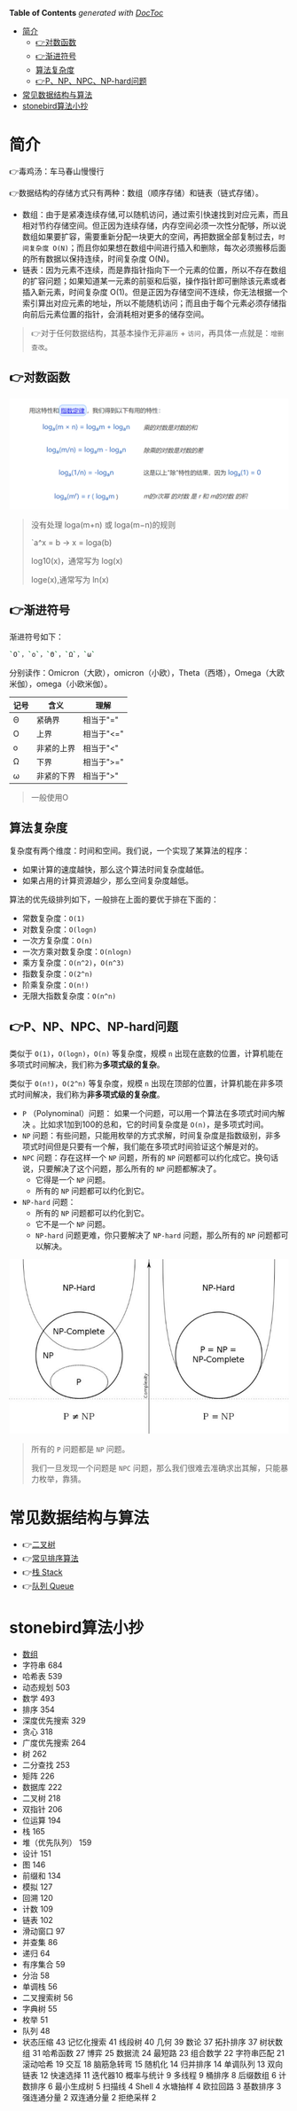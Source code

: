 <!-- START doctoc generated TOC please keep comment here to allow auto update -->
<!-- DON'T EDIT THIS SECTION, INSTEAD RE-RUN doctoc TO UPDATE -->
**Table of Contents**  *generated with [DocToc](https://github.com/thlorenz/doctoc)*

- [简介](#%E7%AE%80%E4%BB%8B)
  - [:point_right:对数函数](#point_right%E5%AF%B9%E6%95%B0%E5%87%BD%E6%95%B0)
  - [:point_right:渐进符号](#point_right%E6%B8%90%E8%BF%9B%E7%AC%A6%E5%8F%B7)
  - [算法复杂度](#%E7%AE%97%E6%B3%95%E5%A4%8D%E6%9D%82%E5%BA%A6)
  - [:point_right:P、NP、NPC、NP-hard问题](#point_rightpnpnpcnp-hard%E9%97%AE%E9%A2%98)
- [常见数据结构与算法](#%E5%B8%B8%E8%A7%81%E6%95%B0%E6%8D%AE%E7%BB%93%E6%9E%84%E4%B8%8E%E7%AE%97%E6%B3%95)
- [stonebird算法小抄](#stonebird%E7%AE%97%E6%B3%95%E5%B0%8F%E6%8A%84)

<!-- END doctoc generated TOC please keep comment here to allow auto update -->



# 简介

:point_right:毒鸡汤：车马春山慢慢行

:point_right:数据结构的存储方式只有两种：数组（顺序存储）和链表（链式存储）。

- 数组：由于是紧凑连续存储,可以随机访问，通过索引快速找到对应元素，而且相对节约存储空间。但正因为连续存储，内存空间必须一次性分配够，所以说数组如果要扩容，需要重新分配一块更大的空间，再把数据全部复制过去，`时间复杂度 O(N)`；而且你如果想在数组中间进行插入和删除，每次必须搬移后面的所有数据以保持连续，时间复杂度 O(N)。
- 链表：因为元素不连续，而是靠指针指向下一个元素的位置，所以不存在数组的扩容问题；如果知道某一元素的前驱和后驱，操作指针即可删除该元素或者插入新元素，时间复杂度 O(1)。但是正因为存储空间不连续，你无法根据一个索引算出对应元素的地址，所以不能随机访问；而且由于每个元素必须存储指向前后元素位置的指针，会消耗相对更多的储存空间。

> :point_right:对于任何数据结构，其基本操作无非`遍历` + `访问`，再具体一点就是：`增删查改`。

## :point_right:对数函数

![](./images/log-1.png)

> 没有处理 loga(m+n) 或 loga(m−n)的规则
>
> `a^x = b  ->  x = loga(b) 
>
> log10(x)，通常写为 log(x)
>
>  loge(x),通常写为 ln(x)

## :point_right:渐进符号

渐进符号如下：

```bash
`O`，`ο`，`Θ`，`Ω`，`ω`
```

分别读作：Omicron（大欧），omicron（小欧），Theta（西塔），Omega（大欧米伽），omega（小欧米伽）。

| 记号 | 含义       | 理解       |
| ---- | ---------- | ---------- |
| Θ    | 紧确界     | 相当于"="  |
| O    | 上界       | 相当于"<=" |
| ο    | 非紧的上界 | 相当于"<"  |
| Ω    | 下界       | 相当于">=" |
| ω    | 非紧的下界 | 相当于">"  |

> 一般使用O

## 算法复杂度

复杂度有两个维度：时间和空间。我们说，一个实现了某算法的程序：

- 如果计算的速度越快，那么这个算法时间复杂度越低。
- 如果占用的计算资源越少，那么空间复杂度越低。

算法的优先级排列如下，一般排在上面的要优于排在下面的：

- 常数复杂度：`O(1)`
- 对数复杂度：`O(logn)`
- 一次方复杂度：`O(n)`
- 一次方乘对数复杂度：`O(nlogn)`
- 乘方复杂度：`O(n^2)`，`O(n^3)`
- 指数复杂度：`O(2^n)`
- 阶乘复杂度：`O(n!)`
- 无限大指数复杂度：`O(n^n)`

## :point_right:P、NP、NPC、NP-hard问题

类似于 `O(1)`，`O(logn)`，`O(n)` 等复杂度，规模 `n` 出现在底数的位置，计算机能在多项式时间解决，我们称为**多项式级的复杂**。

类似于 `O(n!)`，`O(2^n)` 等复杂度，规模 `n` 出现在顶部的位置，计算机能在非多项式时间解决，我们称为**非多项式级的复杂度**。

- `P` （Polynominal）问题： 如果一个问题，可以用一个算法在多项式时间内解决 。比如求1加到100的总和，它的时间复杂度是 `O(n)`，是多项式时间。
- `NP` 问题：有些问题，只能用枚举的方式求解，时间复杂度是指数级别，非多项式时间但是只要有一个解，我们能在多项式时间验证这个解是对的。
- `NPC` 问题：存在这样一个 `NP` 问题，所有的 `NP` 问题都可以约化成它。换句话说，只要解决了这个问题，那么所有的 `NP` 问题都解决了。
  - 它得是一个 `NP` 问题。
  - 所有的 `NP` 问题都可以约化到它。
- `NP-hard` 问题：
  - 所有的 `NP` 问题都可以约化到它。
  - 它不是一个 `NP` 问题。
  - `NP-hard` 问题更难，你只要解决了 `NP-hard` 问题，那么所有的 `NP` 问题都可以解决。



![](./images/np.jpg)

> 所有的 `P` 问题都是 `NP` 问题。
>
> 我们一旦发现一个问题是 `NPC` 问题，那么我们很难去准确求出其解，只能暴力枚举，靠猜。

# 常见数据结构与算法

- :point_right:[二叉树](./classical/二叉树.md)
- :point_right:[常见排序算法](./classical/常见排序算法.md)
- :point_right:[栈 Stack](./classical/栈.md)
- :point_right:[队列 Queue](./classical/队列.md)

# stonebird算法小抄

- [数组](./数组.md)
- 字符串 684
- 哈希表  539
- 动态规划  503
- 数学  493
- 排序  354
- 深度优先搜索  329
- 贪心  318
- 广度优先搜索  264
- 树 262
- 二分查找 253
- 矩阵 226
- 数据库 222
- 二叉树 218
- 双指针 206
- 位运算 194
- 栈 165
- 堆（优先队列） 159
- 设计 151
- 图 146
- 前缀和 134
- 模拟 127
- 回溯 120
- 计数 109
- 链表 102
- 滑动窗口 97
- 并查集 86
- 递归 64
- 有序集合 59
- 分治 58
- 单调栈 56
- 二叉搜索树 56
- 字典树 55
- 枚举 51
- 队列 48
- 状态压缩 43
  记忆化搜索 41
  线段树 40
  几何 39
  数论 37
  拓扑排序 37
  树状数组 31
  哈希函数 27
  博弈 25
  数据流 24
  最短路 23
  组合数学 22
  字符串匹配 21
  滚动哈希 19
  交互 18
  脑筋急转弯 15
  随机化 14
  归并排序 14
  单调队列 13
  双向链表 12
  快速选择 11
  迭代器10
  概率与统计 9
  多线程 9
  桶排序 8
  后缀数组 6
  计数排序 6
  最小生成树 5
  扫描线 4
  Shell 4
  水塘抽样 4
  欧拉回路 3
  基数排序 3
  强连通分量 2
  双连通分量 2
  拒绝采样 2
